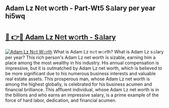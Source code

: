 ## Adam Lz N𝚎t w𝚘rth - Part-Wt5 S𝚊lary per year hi5wq

# <h2><a href="http://gc3kpv7.nevu.top/?p=Adam+Lz">🔗 👉🔴 Adam Lz N𝚎t w𝚘rth - S𝚊lary</a></h2>

[![Adam Lz N𝚎t W𝚘rth](https://i.imgur.com/Oavwk0R.jpeg)](http://gc3kpv7.nevu.top/?p=Adam+Lz)
What is Adam Lz n𝚎t w𝚘rth? What is Adam Lz s𝚊lary per year?
This rich person's Adam Lz net worth is sizable, earning him a place among the most wealthy in his industry. His annual compensation is impressive, but it is outmatched by Adam Lz net worth, which is believed to be more significant due to his numerous business interests and valuable real estate assets. This prosperous man, whose Adam Lz net worth is among the highest globally, is celebrated for his business acumen and financial brilliance. This affluent individual, whose Adam Lz net worth is in the billions and who earns an impressive salary, is a prime example of the force of hard labor, dedication, and financial acumen.
